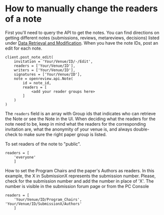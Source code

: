 # How to manually change the readers of a note

First you'll need to query the API to get the notes. You can find directions on getting different notes (submissions, reviews, metareviews, decisions) listed under [Data Retrieval and Modification](./). When you have the note IDs, post an edit for each note.

```
client.post_note_edit(
    invitation = 'Your/Venue/ID/-/Edit',
    readers = ['Your/Venue/ID'],
    writers = ['Your/Venue/ID'],
    signatures = ['Your/Venue/ID'],
    note = openreview.api.Note(
        id = note_id,
        readers = [
            <add your reader groups here>
        ]
    )
)
```

The `readers` field is an array with Group ids that indicates who can retrieve the Note or see the Note in the UI. When deciding what the readers for the note need to be, keep in mind what the readers for the corresponding invitation are, what the anonymity of your venue is, and always double-check to make sure the right paper group is listed.

To set readers of the note to "public".

```
readers = [
    'everyone'
    ]
```

How to set the Program Chairs and the paper's Authors as readers. In this example, the X in SubmissionX represents the submission number. Please, check for the submission number and add the number in place of 'X'. The number is visible in the submission forum page or from the PC Console&#x20;

```
readers = [
    'Your/Venue/ID/Program_Chairs', 'Your/Venue/ID/SubmissionX/Authors'
    ]
```
